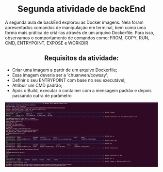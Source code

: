 <h1 align="center">Segunda atividade de backEnd</h1>

<p> A segunda aula de backEnd explorou as Docker imagens. Nela foram apresentados comandos de manipulação em terminal, bem como uma forma mais prática de criá-las através de um arquivo Dockerfile. Para isso, observamos o comportamento de comandos como: FROM, COPY, RUN, CMD, ENTRYPOINT, EXPOSE e WORKDIR </p>

<h2 align="center">Requisitos da atividade:</h2>
<ul>
<li>Criar uma imagem a partir de um arquivo Dockerfile;</li>
<li>Essa imagem deveria ser a 'chuanwen/cowsay';</li>
<li>Definir o seu ENTRYPOINT com base no seu executável;</li>
<li>Atribuir um CMD padrão;</li>
<li>Após o Build, executar o container com a mensagem padrão e depois passando outra de parâmetro</li>
</ul>

<img src="https://github.com/SamuelRocha91/trybe_atividades/blob/main/backEnd/bloco-01-docker-utilizando-containers/1.1-docker-utilizando-containers/Captura%20de%20tela%20de%202023-03-16%2010-16-04.png?raw=true" alt="atividade no terminal printada">

